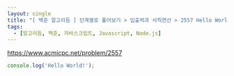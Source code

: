 ```yaml
---
layout: single
title: "[ 백준 알고리듬 ] 단계별로 풀어보기 > 입출력과 사칙연산 > 2557 Hello World"
tags:
  - [알고리듬, 백준, 자바스크립트, Javascript, Node.js]
---
```


<https://www.acmicpc.net/problem/2557>


```javascript
console.log('Hello World!');
```
